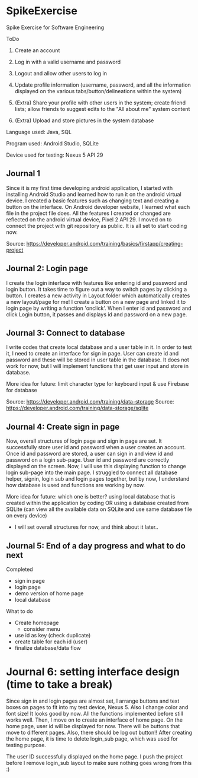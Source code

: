 # SpikeExercise
 Spike Exercise for Software Engineering


ToDo
1. Create an account
2. Log in with a valid username and password
3. Logout and allow other users to log in
4. Update profile information (username, password, and all the information displayed on the various tabs/button/delineations within the system)


5. (Extra) Share your profile with other users in the system; create friend lists; allow friends to suggest edits to the "All about me" system content
6. (Extra) Upload and store pictures in the system database

Language used: Java, SQL

Program used: Android Studio, SQLite

Device used for testing: Nexus 5 API 29

## Journal 1
Since it is my first time developing android application, I started with installing Android Studio and learned how to run it on the android virtual device. I created a basic features such as changing text and creating a button on the interface.
On Android developer website, I learned what each file in the project file does. All the features I created or changed are reflected on the android virtual device, Pixel 2 API 29.
I moved on to connect the project with git repository as public. It is all set to start coding now.

Source: https://developer.android.com/training/basics/firstapp/creating-project

## Journal 2: Login page
I create the login interface with features like entering id and password and login button. It takes time to figure out a way to switch pages by clicking a button. I creates a new activity in Layout folder which automatically creates a new layout/page for me!
I create a button on a new page and linked it to login page by writing a function 'onclick'.
When I enter id and password and click Login button, it passes and displays id and password on a new page.

## Journal 3: Connect to database
I write codes that create local database and a user table in it. In order to test it, I need to create an interface for sign in page. User can create id and password and these will be stored in user table in the database.
It does not work for now, but I will implement functions that get user input and store in database.

More idea for future: limit character type for keyboard input & use Firebase for database

Source: https://developer.android.com/training/data-storage
Source: https://developer.android.com/training/data-storage/sqlite


## Journal 4: Create sign in page
Now, overall structures of login page and sign in page are set. It successfully store user id and password when a user creates an account. Once id and password are stored, a user can sign in and view id and password on a login sub-page.
User id and password are correctly displayed on the screen. Now, I will use this displaying function to change login sub-page into the main page.
I struggled to connect all database helper, signin, login sub and login pages together, but by now, I understand how database is used and functions are working by now.

More idea for future: which one is better? using local database that is created within the application by coding OR using a database created from SQLite (can view all the available data on SQLite and use same database file on every device)
- I will set overall structures for now, and think about it later..

## Journal 5: End of a day progress and what to do next
Completed
- sign in page
- login page
- demo version of home page
- local database

What to do
- Create homepage
    - consider menu
- use id as key (check duplicate)
- create table for each id (user)
- finalize database/data flow


# Journal 6: setting interface design (time to take a break)
Since sign in and login pages are almost set, I arrange buttons and text boxes on pages to fit into my test device, Nexus 5. Also I change color and font size! It looks good by now. All the functions implemented before still works well.
Then, I move on to create an interface of home page. On the home page, user id will be displayed for now. There will be buttons that move to different pages. Also, there should be log out button!!
After creating the home page, it is time to delete login_sub page, which was used for testing purpose.

The user ID successfully displayed on the home page. I push the project before I remove login_sub layout to make sure nothing goes wrong from this :)











